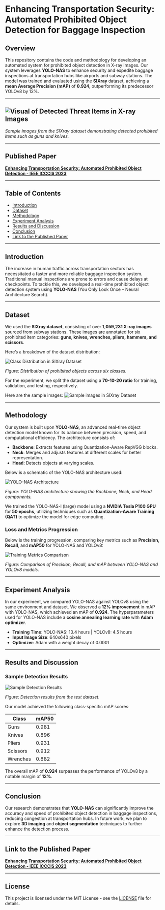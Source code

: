 # Enhancing Transportation Security: Automated Prohibited Object Detection for Baggage Inspection

## Overview

This repository contains the code and methodology for developing an automated system for prohibited object detection in X-ray images. Our system leverages **YOLO-NAS** to enhance security and expedite baggage inspections at transportation hubs like airports and subway stations. The model was trained and evaluated using the **SIXray** dataset, achieving a **mean Average Precision (mAP)** of **0.924**, outperforming its predecessor YOLOv8 by 12%.

---

## ![Visual of Detected Threat Items in X-ray Images](Images/result.jpg)

*Sample images from the SIXray dataset demonstrating detected prohibited items such as guns and knives.*

---

## Published Paper

**[Enhancing Transportation Security: Automated Prohibited Object Detection - IEEE ICCCIS 2023](https://yourpaperlink.com)**

---

## Table of Contents

- [Introduction](#introduction)
- [Dataset](#dataset)
- [Methodology](#methodology)
- [Experiment Analysis](#experiment-analysis)
- [Results and Discussion](#results-and-discussion)
- [Conclusion](#conclusion)
- [Link to the Published Paper](#link-to-the-published-paper)

---

## Introduction

The increase in human traffic across transportation sectors has necessitated a faster and more reliable baggage inspection system. Traditional manual inspections are prone to errors and cause delays at checkpoints. To tackle this, we developed a real-time prohibited object detection system using **YOLO-NAS** (You Only Look Once – Neural Architecture Search).

---

## Dataset

We used the **SIXray dataset**, consisting of over **1,059,231 X-ray images** sourced from subway stations. These images are annotated for six prohibited item categories: **guns, knives, wrenches, pliers, hammers, and scissors**.

Here’s a breakdown of the dataset distribution:

![Class Distribution in SIXray Dataset](Images/dataset2.jpg)

*Figure: Distribution of prohibited objects across six classes.*

For the experiment, we split the dataset using a **70-10-20 ratio** for training, validation, and testing, respectively.

Here are the sample images:
![Sample images in SIXray Dataset](Images/dataset.jpg)

---

## Methodology

Our system is built upon **YOLO-NAS**, an advanced real-time object detection model known for its balance between precision, speed, and computational efficiency. The architecture consists of:

- **Backbone**: Extracts features using Quantization-Aware RepVGG blocks.
- **Neck**: Merges and adjusts features at different scales for better representation.
- **Head**: Detects objects at varying scales.

Below is a schematic of the YOLO-NAS architecture used:

![YOLO-NAS Architecture](Images/arch.jpg)

*Figure: YOLO-NAS architecture showing the Backbone, Neck, and Head components.*

We trained the YOLO-NAS-l (large) model using a **NVIDIA Tesla P100 GPU** for **50 epochs**, utilizing techniques such as **Quantization-Aware Training (QAT)** to optimize the model for edge computing.

### Loss and Metrics Progression

Below is the training progression, comparing key metrics such as **Precision, Recall**, and **mAP50** for YOLO-NAS and YOLOv8:

![Training Metrics Comparison](Images/metrics.jpg)

*Figure: Comparison of Precision, Recall, and mAP between YOLO-NAS and YOLOv8 models.*

---

## Experiment Analysis

In our experiment, we compared YOLO-NAS against YOLOv8 using the same environment and dataset. We observed a **12% improvement** in mAP with YOLO-NAS, which achieved an mAP of **0.924**. The hyperparameters used for YOLO-NAS include a **cosine annealing learning rate** with **Adam optimizer**.

- **Training Time**: YOLO-NAS: 13.4 hours | YOLOv8: 4.5 hours
- **Input Image Size**: 640x640 pixels
- **Optimizer**: Adam with a weight decay of 0.0001

---

## Results and Discussion

### Sample Detection Results

![Sample Detection Results](Images/results.jpg)

*Figure: Detection results from the test dataset.*

Our model achieved the following class-specific mAP scores:

| Class    | mAP50 |
|----------|-------|
| Guns     | 0.981 |
| Knives   | 0.896 |
| Pliers   | 0.931 |
| Scissors | 0.912 |
| Wrenches | 0.882 |

The overall mAP of **0.924** surpasses the performance of YOLOv8 by a notable margin of **12%**.

---

## Conclusion

Our research demonstrates that **YOLO-NAS** can significantly improve the accuracy and speed of prohibited object detection in baggage inspections, reducing congestion at transportation hubs. In future work, we plan to explore **3D imaging** and **object segmentation** techniques to further enhance the detection process.

---

## Link to the Published Paper

**[Enhancing Transportation Security: Automated Prohibited Object Detection - IEEE ICCCIS 2023](https://yourpaperlink.com)**

---


## License

This project is licensed under the MIT License - see the [LICENSE](LICENSE) file for details.
